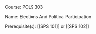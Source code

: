 




Course: POLS 303

Name: Elections And Political Participation

Prerequisite(s): [[SPS 101]] or [[SPS 102]]